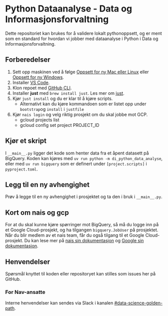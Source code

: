 # Python Dataanalyse - Data og Informasjonsforvaltning

Dette repositoriet kan brukes for å validere lokalt pythonoppsett, og er ment som en standard for hvordan vi jobber med dataanalyse i Python i Data og Informasjonsforvaltning.

## Forberedelser

1. Sett opp maskinen ved å følge [Oppsett for ny Mac eller Linux](https://navikt.github.io/ny-i-nav/ny-unix.html) eller [Oppsett for ny Windows](https://navikt.github.io/ny-i-nav/ny-windows.html).
2. Installer [VS Code](https://code.visualstudio.com/download).
3. Klon repoet med [GitHub CLI](https://cli.github.com/).
4. Installer **just** med `brew install just`. Les mer om [just](https://github.com/casey/just).
5. Kjør `just install` og du er klar til å kjøre scripts.
    - Alternativt kan du kjøre kommandoen som er listet opp under `bootstrap`og `install` i `justfile`
6. Kjør `nais login` og velg riktig prosjekt om du skal jobbe mot GCP.
    - gcloud projects list
    - gcloud config set project PROJECT_ID

## Kjør et skript

I `__main__.py` ligger det kode som henter data fra et åpent datasett på BigQuery.
Koden kan kjøres med `uv run python -m di_python_data_analyse`, eller med `uv run bigquery` som er definert under `[project.scripts]` i `pyproject.toml`.

## Legg til en ny avhengighet

Prøv å legge til en ny avhengighet i prosjektet og ta den i bruk i `__main__.py`.

## Kort om nais og gcp

For at du skal kunne kjøre spørringer mot BigQuery, så må du logge inn på et Google Cloud-prosjekt, og ha tilgangen `bigquery.JobUser` på prosjektet. Når du blir medlem av et nais team, får du også tilgang til et Google Cloud-prosjekt. Du kan lese mer på [nais sin dokumentasjon](https://docs.nais.io/) og [Google sin dokumentasjon](https://cloud.google.com/docs).

## Henvendelser

Spørsmål knyttet til koden eller repositoryet kan stilles som issues her på GitHub.

### For Nav-ansatte

Interne henvendelser kan sendes via Slack i kanalen [#data-science-golden-path](https://nav-it.slack.com/archives/C090Z1P4BM1).
